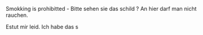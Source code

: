 Smokking is prohibitted - 
Bitte sehen sie das schild ? 
An hier darf man nicht rauchen.

Estut mir leid. Ich habe das s